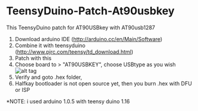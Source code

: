 TeensyDuino-Patch-At90usbkey
============================

This TeensyDuino patch for AT90USBkey with AT90usb1287

1. Download arduino IDE (http://arduino.cc/en/Main/Software)
2. Combine it with teensyduino (http://www.pjrc.com/teensy/td_download.html)
3. Patch with this
4. Choose board to > "AT90USBKEY", choose USBtype as you wish
![alt tag](http://4.bp.blogspot.com/-Y3e5EDl1cNY/Uow0ZlkxQqI/AAAAAAAAAQc/Bj1qAmKqcTo/s400/USBKEY-arduino.png)
5. Verify and goto .hex folder, 
6. Halfkay bootloader is not open source yet, then you burn .hex with DFU or ISP

*NOTE: i used arduino 1.0.5 with teensy duino 1.16

